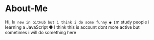 # About-Me
Hi, I`m new in GitHub but i think i do some funny
● I`m study people i learning a JavaScript
● I think this is account dont more active but sometimes i will do something here

